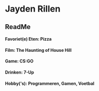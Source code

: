 # Jayden Rillen
## ReadMe

#### Favoriet(e) Eten: Pizza
####             Film: The Haunting of House Hill
####             Game: CS:GO
####             Drinken: 7-Up
####             Hobby('s): Programmeren, Gamen, Voetbal                
